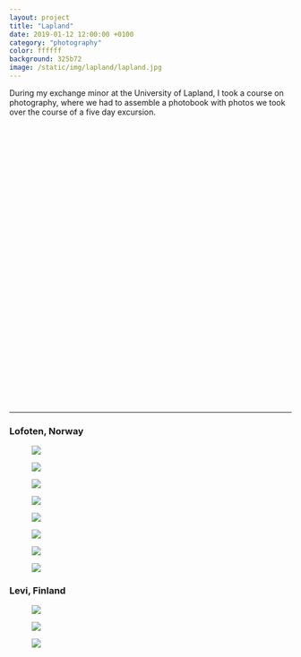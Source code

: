 ```yaml
---
layout: project
title: "Lapland"
date: 2019-01-12 12:00:00 +0100
category: "photography"
color: ffffff
background: 325b72
image: /static/img/lapland/lapland.jpg
---
```


During my exchange minor at the University of Lapland, I took a course on photography, where we had to assemble a photobook with photos we took over the course of a five day excursion.

<div data-configid="36988901/67737625" style="width:100%; height:500px;" class="issuuembed"></div>
<script type="text/javascript" src="//e.issuu.com/embed.js" async="true"></script>

---

### Lofoten, Norway


<div class="project__picture-group">

  <figure class="project__picture">
    <img class="project__image"
      srcset="/static/img/lapland/lofoten-1.jpg 1x,
        /static/img/lapland/lofoten-1@2x.jpg 2x"
      src="/static/img/lapland/lofoten-1.jpg">
  </figure>

  <figure class="project__picture">
    <img class="project__image"
      srcset="/static/img/lapland/lofoten-2.jpg 1x,
        /static/img/lapland/lofoten-2@2x.jpg 2x"
      src="/static/img/lapland/lofoten-2.jpg">
  </figure>

  <figure class="project__picture">
    <img class="project__image"
      srcset="/static/img/lapland/lofoten-3.jpg 1x,
        /static/img/lapland/lofoten-3@2x.jpg 2x"
      src="/static/img/lapland/lofoten-3.jpg">
  </figure>

  <figure class="project__picture">
    <img class="project__image"
      srcset="/static/img/lapland/lofoten-4.jpg 1x,
        /static/img/lapland/lofoten-4@2x.jpg 2x"
      src="/static/img/lapland/lofoten-4.jpg">
  </figure>

  <figure class="project__picture">
    <img class="project__image"
      srcset="/static/img/lapland/lofoten-5.jpg 1x,
        /static/img/lapland/lofoten-5@2x.jpg 2x"
      src="/static/img/lapland/lofoten-5.jpg">
  </figure>

  <figure class="project__picture">
    <img class="project__image"
      srcset="/static/img/lapland/lofoten-6.jpg 1x,
        /static/img/lapland/lofoten-6@2x.jpg 2x"
      src="/static/img/lapland/lofoten-6.jpg">
  </figure>

  <figure class="project__picture">
    <img class="project__image"
      srcset="/static/img/lapland/lofoten-7.jpg 1x,
        /static/img/lapland/lofoten-7@2x.jpg 2x"
      src="/static/img/lapland/lofoten-7.jpg">
  </figure>

  <figure class="project__picture">
    <img class="project__image"
      srcset="/static/img/lapland/lofoten-8.jpg 1x,
        /static/img/lapland/lofoten-8@2x.jpg 2x"
      src="/static/img/lapland/lofoten-8.jpg">
  </figure>

</div>


### Levi, Finland

<div class="project__picture-group">

  <figure class="project__picture">
    <img class="project__image"
      srcset="/static/img/lapland/levi-1.jpg 1x,
        /static/img/lapland/levi-1@2x.jpg 2x"
      src="/static/img/lapland/levi-1.jpg">
  </figure>

  <figure class="project__picture">
    <img class="project__image"
      srcset="/static/img/lapland/levi-2.jpg 1x,
        /static/img/lapland/levi-2@2x.jpg 2x"
      src="/static/img/lapland/levi-2.jpg">
  </figure>

  <figure class="project__picture">
    <img class="project__image"
      srcset="/static/img/lapland/levi-3.jpg 1x,
        /static/img/lapland/levi-3@2x.jpg 2x"
      src="/static/img/lapland/levi-3.jpg">
  </figure>

</div>
